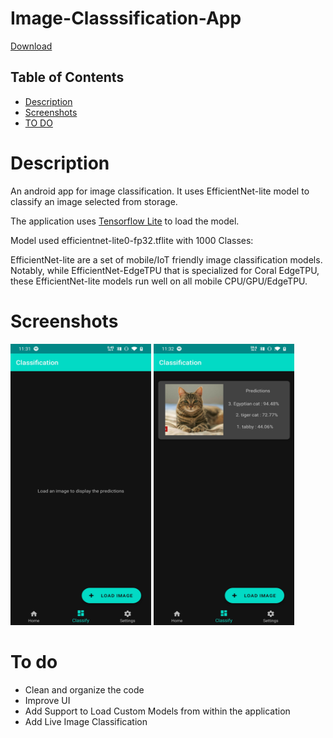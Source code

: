 # Image-Classsification-App
[Download](https://github.com/Nishidh25/Image-Classsification-App/raw/master/image-classificaton-app-debug.apk)

Table of Contents
-----------------
  
  * [Description](#description)
  * [Screenshots](#screenshots)
  * [TO DO](#to-do)

# Description 

An android app for image classification. It uses EfficientNet-lite model to classify an image selected from storage.

The application uses [Tensorflow Lite](https://www.tensorflow.org/lite) to load the model.

Model used efficientnet-lite0-fp32.tflite with 1000 Classes:

EfficientNet-lite are a set of mobile/IoT friendly image classification models. Notably, while EfficientNet-EdgeTPU that is specialized for Coral EdgeTPU, these EfficientNet-lite models run well on all mobile CPU/GPU/EdgeTPU.


# Screenshots

<img src = "https://github.com/Nishidh25/Image-Classsification-App/blob/master/Screenshot_20200611-233136.jpg" width="225" height="450" />

<img src = "https://github.com/Nishidh25/Image-Classsification-App/blob/master/Screenshot_20200611-233206.jpg" width="225" height="450" />


# To do
* Clean and organize the code
* Improve UI
* Add Support to Load Custom Models from within the application
* Add Live Image Classification
